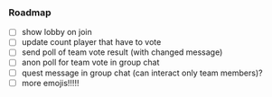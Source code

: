 ### Roadmap
- [ ] show lobby on join
- [ ] update count player that have to vote
- [ ] send poll of team vote result (with changed message)
- [ ] anon poll for team vote in group chat
- [ ] quest message in group chat (can interact only team members)?
- [ ] more emojis!!!!!
